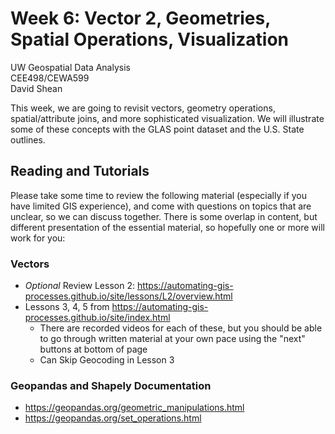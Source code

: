# Week 6: Vector 2, Geometries, Spatial Operations, Visualization

UW Geospatial Data Analysis  
CEE498/CEWA599  
David Shean  

This week, we are going to revisit vectors, geometry operations, spatial/attribute joins, and more sophisticated visualization.  We will illustrate some of these concepts with the GLAS point dataset and the U.S. State outlines.

## Reading and Tutorials
Please take some time to review the following material (especially if you have limited GIS experience), and come with questions on topics that are unclear, so we can discuss together.  There is some overlap in content, but different presentation of the essential material, so hopefully one or more will work for you:

### Vectors
* *Optional* Review Lesson 2: https://automating-gis-processes.github.io/site/lessons/L2/overview.html
* Lessons 3, 4, 5 from https://automating-gis-processes.github.io/site/index.html
    * There are recorded videos for each of these, but you should be able to go through written material at your own pace using the "next" buttons at bottom of page
    * Can Skip Geocoding in Lesson 3

### Geopandas and Shapely Documentation
* https://geopandas.org/geometric_manipulations.html
* https://geopandas.org/set_operations.html